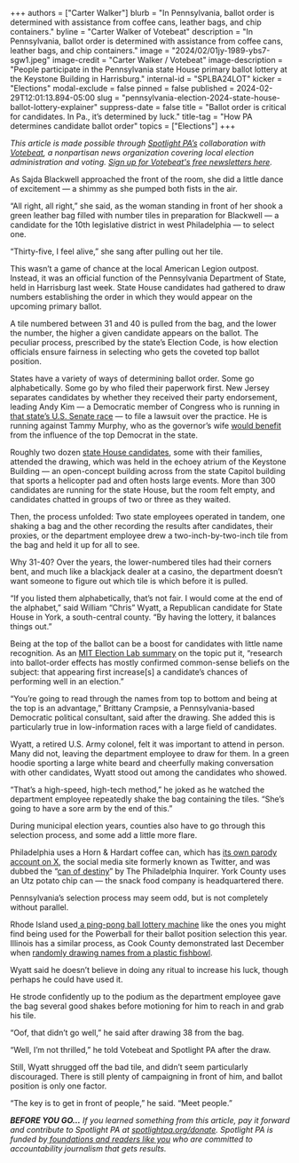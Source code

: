 +++
authors = ["Carter Walker"]
blurb = "In Pennsylvania, ballot order is determined with assistance from coffee cans, leather bags, and chip containers."
byline = "Carter Walker of Votebeat"
description = "In Pennsylvania, ballot order is determined with assistance from coffee cans, leather bags, and chip containers."
image = "2024/02/01jy-1989-ybs7-sgw1.jpeg"
image-credit = "Carter Walker / Votebeat"
image-description = "People participate in the Pennsylvania state House primary ballot lottery at the Keystone Building in Harrisburg."
internal-id = "SPLBA24LOT"
kicker = "Elections"
modal-exclude = false
pinned = false
published = 2024-02-29T12:01:13.894-05:00
slug = "pennsylvania-election-2024-state-house-ballot-lottery-explainer"
suppress-date = false
title = "Ballot order is critical for candidates. In Pa., it’s determined by luck."
title-tag = "How PA determines candidate ballot order"
topics = ["Elections"]
+++

<em>This article is made possible through </em><a href="https://www.spotlightpa.org/"><em>Spotlight PA’s</em></a><em> collaboration with </em><a href="https://www.votebeat.org/"><em>Votebeat</em></a><em>, a nonpartisan news organization covering local election administration and voting. </em><a href="https://www.votebeat.org/newsletters/"><em>Sign up for Votebeat&#39;s free newsletters here</em></a><em>.</em>

As Sajda Blackwell approached the front of the room, she did a little dance of excitement — a shimmy as she pumped both fists in the air.

“All right, all right,” she said, as the woman standing in front of her shook a green leather bag filled with number tiles in preparation for Blackwell — a candidate for the 10th legislative district in west Philadelphia — to select one.

“Thirty-five, I feel alive,” she sang after pulling out her tile.

<script src="https://www.spotlightpa.org/embed.js" async></script><div data-spl-embed-version="1" data-spl-src="https://www.spotlightpa.org/embeds/newsletter/"></div>

This wasn’t a game of chance at the local American Legion outpost. Instead, it was an official function of the Pennsylvania Department of State, held in Harrisburg last week. State House candidates had gathered to draw numbers establishing the order in which they would appear on the upcoming primary ballot.

A tile numbered between 31 and 40 is pulled from the bag, and the lower the number, the higher a given candidate appears on the ballot. The peculiar process, prescribed by the state’s Election Code, is how election officials ensure fairness in selecting who gets the coveted top ballot position.

States have a variety of ways of determining ballot order. Some go alphabetically. Some go by who filed their paperwork first. New Jersey separates candidates by whether they received their party endorsement, leading Andy Kim — a Democratic member of Congress who is running in <a href="https://www.inquirer.com/politics/election/andy-kim-tammy-murphy-lawsuit-senate-race-20240226.html">that state’s U.S. Senate race</a> — to file a lawsuit over the practice. He is running against Tammy Murphy, who as the governor’s wife <a href="https://www.nytimes.com/2023/12/22/nyregion/menendez-tammy-murphy-senate-new-jersey.html">would benefit</a> from the influence of the top Democrat in the state.

Roughly two dozen <a href="https://www.spotlightpa.org/news/2024/02/pennsylvania-election-2024-state-house-democratic-control-gop-flip-seats/">state House candidates</a>, some with their families, attended the drawing, which was held in the echoey atrium of the Keystone Building — an open-concept building across from the state Capitol building that sports a helicopter pad and often hosts large events. More than 300 candidates are running for the state House, but the room felt empty, and candidates chatted in groups of two or three as they waited.

Then, the process unfolded: Two state employees operated in tandem, one shaking a bag and the other recording the results after candidates, their proxies, or the department employee drew a two-inch-by-two-inch tile from the bag and held it up for all to see.

Why 31-40? Over the years, the lower-numbered tiles had their corners bent, and much like a blackjack dealer at a casino, the department doesn’t want someone to figure out which tile is which before it is pulled.

“If you listed them alphabetically, that’s not fair. I would come at the end of the alphabet,” said William “Chris” Wyatt, a Republican candidate for State House in York, a south-central county. “By having the lottery, it balances things out.”

Being at the top of the ballot can be a boost for candidates with little name recognition. As an <a href="https://electionlab.mit.edu/research/ballot-order-effects">MIT Election Lab summary</a> on the topic put it, “research into ballot-order effects has mostly confirmed common-sense beliefs on the subject: that appearing first increase\[s\] a candidate’s chances of performing well in an election.”

“You’re going to read through the names from top to bottom and being at the top is an advantage,” Brittany Crampsie, a Pennsylvania-based Democratic political consultant, said after the drawing. She added this is particularly true in low-information races with a large field of candidates.

Wyatt, a retired U.S. Army colonel, felt it was important to attend in person. Many did not, leaving the department employee to draw for them. In a green hoodie sporting a large white beard and cheerfully making conversation with other candidates, Wyatt stood out among the candidates who showed.

“That’s a high-speed, high-tech method,” he joked as he watched the department employee repeatedly shake the bag containing the tiles. “She’s going to have a sore arm by the end of this.”

During municipal election years, counties also have to go through this selection process, and some add a little more flare.

Philadelphia uses a Horn &amp; Hardart coffee can, which has <a href="https://twitter.com/mrhornnhardart?lang=en">its own parody account on X</a>, the social media site formerly known as Twitter, and was dubbed the “<a href="https://www.inquirer.com/news/philly-ballot-order-coffee-can-20190317.html">can of destiny</a>” by The Philadelphia Inquirer. York County uses an Utz potato chip can — the snack food company is headquartered there.

Pennsylvania’s selection process may seem odd, but is not completely without parallel.

Rhode Island used<a href="https://www.facebook.com/watch/live/?ref=watch_permalink&amp;v=1474935663061219"> a ping-pong ball lottery machine</a> like the ones you might find being used for the Powerball for their ballot position selection this year. Illinois has a similar process, as Cook County demonstrated last December when <a href="https://www.youtube.com/watch?v=d9LqWxTm1gc">randomly drawing names from a plastic fishbowl</a>.

Wyatt said he doesn’t believe in doing any ritual to increase his luck, though perhaps he could have used it.

<script src="https://www.spotlightpa.org/embed.js" async></script><div data-spl-embed-version="1" data-spl-src="https://www.spotlightpa.org/embeds/donate/"></div>

He strode confidently up to the podium as the department employee gave the bag several good shakes before motioning for him to reach in and grab his tile.

“Oof, that didn’t go well,” he said after drawing 38 from the bag.

“Well, I’m not thrilled,” he told Votebeat and Spotlight PA after the draw.

Still, Wyatt shrugged off the bad tile, and didn’t seem particularly discouraged. There is still plenty of campaigning in front of him, and ballot position is only one factor.

“The key is to get in front of people,” he said. “Meet people.”

<strong><em>BEFORE YOU GO…</em></strong><em> If you learned something from this article, pay it forward and contribute to Spotlight PA at </em><a href="http://spotlightpa.org/donate"><em>spotlightpa.org/donate</em></a><em>. Spotlight PA is funded by</em><a href="https://www.spotlightpa.org/support"><em> foundations and readers like you</em></a><em> who are committed to accountability journalism that gets results.</em>

